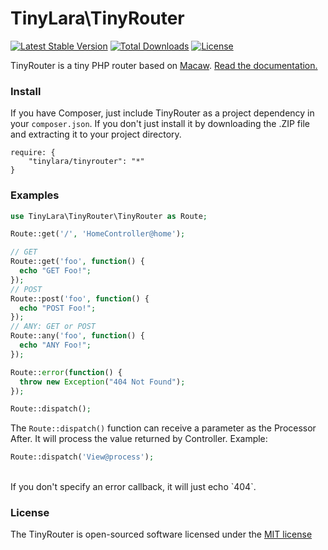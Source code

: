 TinyLara\TinyRouter
=====
[![Latest Stable Version](https://poser.pugx.org/tinylara/tinyrouter/v/stable.svg)](https://packagist.org/packages/tinylara/tinyrouter) [![Total Downloads](https://poser.pugx.org/tinylara/tinyrouter/downloads.svg)](https://packagist.org/packages/tinylara/tinyrouter) [![License](https://poser.pugx.org/tinylara/tinyrouter/license.svg)](https://packagist.org/packages/tinylara/tinyrouter)

TinyRouter is a tiny PHP router based on [Macaw](https://github.com/NoahBuscher/Macaw). [Read the documentation.](https://github.com/TinyLara/TinyLara/wiki/Routing)

### Install

If you have Composer, just include TinyRouter as a project dependency in your `composer.json`. If you don't just install it by downloading the .ZIP file and extracting it to your project directory.

```
require: {
    "tinylara/tinyrouter": "*"
}
```

### Examples

```php
use TinyLara\TinyRouter\TinyRouter as Route;

Route::get('/', 'HomeController@home');

// GET
Route::get('foo', function() {
  echo "GET Foo!";
});
// POST
Route::post('foo', function() {
  echo "POST Foo!";
});
// ANY: GET or POST
Route::any('foo', function() {
  echo "ANY Foo!";
});

Route::error(function() {
  throw new Exception("404 Not Found");
});

Route::dispatch();
```

The `Route::dispatch()` function can receive a parameter as the Processor After. It will process the value returned by Controller. Example:

```php
Route::dispatch('View@process');
```
<br>
If you don't specify an error callback, it will just echo `404`.

### License

The TinyRouter is open-sourced software licensed under the [MIT license](http://opensource.org/licenses/MIT)
